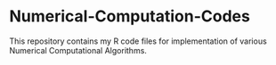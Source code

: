# Numerical-Computation-Codes
This repository contains my R code files for implementation of various Numerical Computational Algorithms. 
